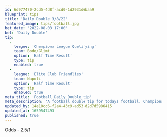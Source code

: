 ```yaml
---
id: 6d977470-2cd5-4d8f-acd0-1d2931d6baa9
blueprint: tips
title: 'Daily Double 3/8/22'
featured_image: tips/football.jpg
bet_date: '2022-08-03 17:00'
bet: 'Daily Double'
tip:
  -
    league: 'Champions League Qualifying'
    team: Bodo/Glimt
    option: 'Half Time Result'
    type: tip
    enabled: true
  -
    league: 'Elite Club Friendlies'
    team: Napoli
    option: 'Half time Result'
    type: tip
    enabled: true
meta_title: 'Football Daily Double tip'
meta_description: 'A football double tip for todays football. Champions League Qualifying football tips.'
updated_by: 14e10cc6-f2a4-43c9-ad53-d2d7d5986415
updated_at: 1659547493
published: true
---
```

Odds - 2.5/1